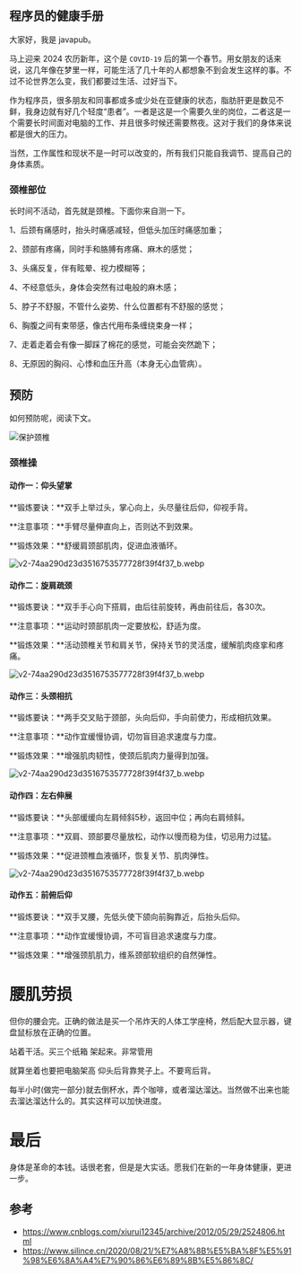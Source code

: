 <!--

 * @Author: JavaPub
 * @Date: 2024-01-13 23:24:12
 * @LastEditors: your name
 * @LastEditTime: 2024-01-15 21:22:03
 * @Description: Here is the JavaPub code base. Search JavaPub on the whole web.
 * @FilePath: \JavaPub-Blog\docs\posts\健康\程序员护理手册.md
-->

## 程序员的健康手册


大家好，我是 javapub。

马上迎来 2024 农历新年，这个是 `COVID-19` 后的第一个春节。用女朋友的话来说，这几年像在梦里一样，可能生活了几十年的人都想象不到会发生这样的事。不过不论世界怎么变，我们都要过生活、过好当下。

作为程序员，很多朋友和同事都或多或少处在亚健康的状态，脂肪肝更是数见不鲜，我身边就有好几个轻度“患者”。一者是这是一个需要久坐的岗位，二者这是一个需要长时间面对电脑的工作、并且很多时候还需要熬夜。这对于我们的身体来说都是很大的压力。

当然，工作属性和现状不是一时可以改变的，所有我们只能自我调节、提高自己的身体素质。

### 颈椎部位

长时间不活动，首先就是颈椎。下面你来自测一下。

1、后颈有痛感时，抬头时痛感减轻，但低头加压时痛感加重；

2、颈部有疼痛，同时手和胳膊有疼痛、麻木的感觉；

3、头痛反复，伴有眩晕、视力模糊等；

4、不经意低头，身体会突然有过电般的麻木感；

5、脖子不舒服，不管什么姿势、什么位置都有不舒服的感觉；

6、胸腹之间有束带感，像古代用布条缠绕束身一样；

7、走着走着会有像一脚踩了棉花的感觉，可能会突然跪下；

8、无原因的胸闷、心悸和血压升高（本身无心血管病）。



## 预防

如何预防呢，阅读下文。



![保护颈椎](https://javapub-common-oss.oss-cn-beijing.aliyuncs.com/javapub/%25E4%25BF%259D%25E6%258A%25A4%25E9%25A2%2588%25E6%25A4%258E-8016648.png)



### 颈椎操

#### **动作一：仰头望掌**

**锻炼要诀：**双手上举过头，掌心向上，头尽量往后仰，仰视手背。

**注意事项：**手臂尽量伸直向上，否则达不到效果。

**锻炼效果：**舒缓肩颈部肌肉，促进血液循环。

![v2-74aa290d23d3516753577728f39f4f37_b.webp](https://javapub-common-oss.oss-cn-beijing.aliyuncs.com/javapub/v2-74aa290d23d3516753577728f39f4f37_b.webp.gif)

#### **动作二：旋肩疏颈**

**锻炼要诀：**双手手心向下搭肩，由后往前旋转，再由前往后，各30次。

**注意事项：**运动时颈部肌肉一定要放松，舒适为度。

**锻炼效果：**活动颈椎关节和肩关节，保持关节的灵活度，缓解肌肉痉挛和疼痛。

![v2-74aa290d23d3516753577728f39f4f37_b.webp](https://javapub-common-oss.oss-cn-beijing.aliyuncs.com/javapub/v2-296201f249527cbfbee7ace96c319b20_b.webp.gif)

#### **动作三：头颈相抗**

**锻炼要诀：**两手交叉贴于颈部，头向后仰，手向前使力，形成相抗效果。

**注意事项：**动作宜缓慢协调，切勿盲目追求速度与力度。

**锻炼效果：**增强肌肉韧性，使颈后肌肉力量得到加强。

![v2-74aa290d23d3516753577728f39f4f37_b.webp](https://javapub-common-oss.oss-cn-beijing.aliyuncs.com/javapub/v2-e992dfcc6abbaeacb45c5cdcf6d63fd7_b.webp.gif)

#### **动作四：左右伸展**

**锻炼要诀：**头部缓缓向左肩倾斜5秒，返回中位；再向右肩倾斜。

**注意事项：**双肩、颈部要尽量放松，动作以慢而稳为佳，切忌用力过猛。

**锻炼效果：**促进颈椎血液循环，恢复关节、肌肉弹性。

![v2-74aa290d23d3516753577728f39f4f37_b.webp](https://javapub-common-oss.oss-cn-beijing.aliyuncs.com/javapub/v2-8d917082246722bcfe9529eb0ddb5db3_b.webp.gif)

#### **动作五：前俯后仰**

**锻炼要诀：**双手叉腰，先低头使下颌向前胸靠近，后抬头后仰。

**注意事项：**动作宜缓慢协调，不可盲目追求速度与力度。

**锻炼效果：**增强颈肌肌力，维系颈部软组织的自然弹性。



# 腰肌劳损

但你的腰会完。正确的做法是买一个吊炸天的人体工学座椅，然后配大显示器，键盘鼠标放在正确的位置。

站着干活。买三个纸箱 架起来。非常管用

就算坐着也要把电脑架高 仰头后背靠凳子上。不要弯后背。

每半小时(做完一部分)就去倒杯水，弄个咖啡，或者溜达溜达。当然做不出来也能去溜达溜达什么的。其实这样可以加快进度。



# 最后

身体是革命的本钱。话很老套，但是是大实话。愿我们在新的一年身体健康，更进一步。





## 参考

- https://www.cnblogs.com/xiurui12345/archive/2012/05/29/2524806.html
- https://www.silince.cn/2020/08/21/%E7%A8%8B%E5%BA%8F%E5%91%98%E6%8A%A4%E7%90%86%E6%89%8B%E5%86%8C/